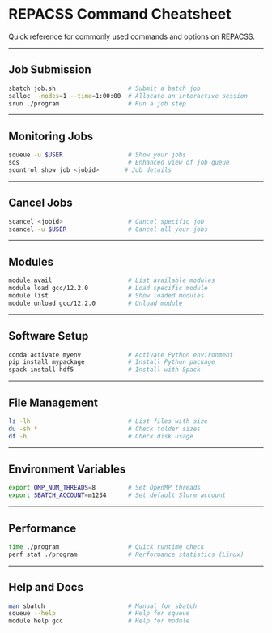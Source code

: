 # REPACSS Command Cheatsheet

Quick reference for commonly used commands and options on REPACSS.

---

## Job Submission

```bash
sbatch job.sh                    # Submit a batch job
salloc --nodes=1 --time=1:00:00  # Allocate an interactive session
srun ./program                   # Run a job step
```

---

## Monitoring Jobs

```bash
squeue -u $USER                  # Show your jobs
sqs                              # Enhanced view of job queue
scontrol show job <jobid>       # Job details
```

---

## Cancel Jobs

```bash
scancel <jobid>                  # Cancel specific job
scancel -u $USER                 # Cancel all your jobs
```

---

## Modules

```bash
module avail                     # List available modules
module load gcc/12.2.0           # Load specific module
module list                      # Show loaded modules
module unload gcc/12.2.0         # Unload module
```

---

## Software Setup

```bash
conda activate myenv             # Activate Python environment
pip install mypackage            # Install Python package
spack install hdf5               # Install with Spack
```

---

## File Management

```bash
ls -lh                           # List files with size
du -sh *                         # Check folder sizes
df -h                            # Check disk usage
```

---

## Environment Variables

```bash
export OMP_NUM_THREADS=8         # Set OpenMP threads
export SBATCH_ACCOUNT=m1234      # Set default Slurm account
```

---

## Performance

```bash
time ./program                   # Quick runtime check
perf stat ./program              # Performance statistics (Linux)
```

---

## Help and Docs

```bash
man sbatch                       # Manual for sbatch
squeue --help                    # Help for squeue
module help gcc                  # Help for module
```
